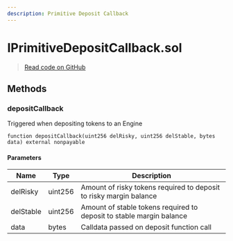```yaml
---
description: Primitive Deposit Callback
---
```


# IPrimitiveDepositCallback.sol
> [Read code on GitHub](https://github.com/primitivefinance/rmm-core/blob/main/contracts/interfaces/callback/IPrimitiveDepositCallback.sol)





## Methods

### depositCallback

Triggered when depositing tokens to an Engine

```solidity title="Solidity"
function depositCallback(uint256 delRisky, uint256 delStable, bytes data) external nonpayable
```




#### Parameters

| Name | Type | Description |
|---|---|---|
| delRisky | uint256 | Amount of risky tokens required to deposit to risky margin balance |
| delStable | uint256 | Amount of stable tokens required to deposit to stable margin balance |
| data | bytes | Calldata passed on deposit function call |




